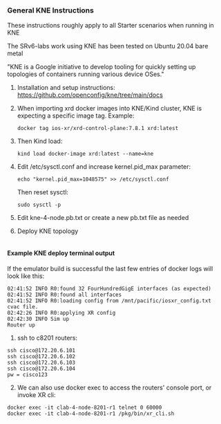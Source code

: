 ### General KNE Instructions
These instructions roughly apply to all Starter scenarios when running in KNE

The SRv6-labs work using KNE has been tested on Ubuntu 20.04 bare metal

"KNE is a Google initiative to develop tooling for quickly setting up topologies of containers running various device OSes."

1. Installation and setup instructions:
https://github.com/openconfig/kne/tree/main/docs

2. When importing xrd docker images into KNE/Kind cluster, KNE is expecting a specific image tag.  Example:

   ```
   docker tag ios-xr/xrd-control-plane:7.8.1 xrd:latest
   ```

2. Then Kind load:
   
   ```
   kind load docker-image xrd:latest --name=kne
   ```

3. Edit /etc/sysctl.conf and increase kernel.pid_max parameter:
   ```
   echo "kernel.pid_max=1048575" >> /etc/sysctl.conf
   ```
   Then reset sysctl: 
   ```
   sudo sysctl -p
   ```

4. Edit kne-4-node.pb.txt or create a new pb.txt file as needed

5. Deploy KNE topology
   ```
   
   ```


#### Example KNE deploy terminal output



If the emulator build is successful the last few entries of docker logs will look like this:

   ```
   02:41:52 INFO R0:found 32 FourHundredGigE interfaces (as expected)
   02:41:52 INFO R0:found all interfaces
   02:41:52 INFO R0:loading config from /mnt/pacific/iosxr_config.txt cvac file.
   02:42:26 INFO R0:applying XR config
   02:42:30 INFO Sim up
   Router up
   ```

1.  ssh to c8201 routers:
   ```
   ssh cisco@172.20.6.101
   ssh cisco@172.20.6.102
   ssh cisco@172.20.6.103
   ssh cisco@172.20.6.104
   pw = cisco123
   ```

2.  We can also use docker exec to access the routers' console port, or invoke XR cli:

   ```
   docker exec -it clab-4-node-8201-r1 telnet 0 60000
   docker exec -it clab-4-node-8201-r1 /pkg/bin/xr_cli.sh
   ```
